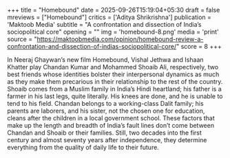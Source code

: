 +++
title = "Homebound"
date = 2025-09-26T15:19:04+05:30
draft = false
mreviews = ["Homebound"]
critics = ['Aditya Shrikrishna']
publication = 'Maktoob Media'
subtitle = "A confrontation and dissection of India’s sociopolitical core"
opening = ""
img = 'homebound-8.png'
media = 'print'
source = "https://maktoobmedia.com/opinion/homebound-review-a-confrontation-and-dissection-of-indias-sociopolitical-core/"
score = 8
+++

In Neeraj Ghaywan’s new film Homebound, Vishal Jethwa and Ishaan Khatter play Chandan Kumar and Mohammed Shoaib Ali, respectively, two best friends whose identities bolster their interpersonal dynamics as much as they make them precarious in their relationship to the rest of the country. Shoaib comes from a Muslim family in India’s Hindi heartland; his father is a farmer in his last legs, quite literally. His knees are done, and he is unable to tend to his field. Chandan belongs to a working-class Dalit family; his parents are laborers, and his sister, not the chosen one for education, cleans after the children in a local government school. These factors that make up the length and breadth of India’s fault lines don’t come between Chandan and Shoaib or their families. Still, two decades into the first century and almost seventy years after independence, they determine everything from the quality of daily life to their future.
